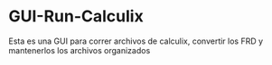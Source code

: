 # GUI-Run-Calculix
Esta es una GUI para correr archivos de calculix, convertir los FRD y mantenerlos los archivos organizados
